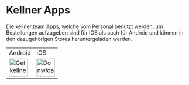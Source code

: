 # Kellner Apps

Die kellner.team Apps, welche vom Personal benutzt werden, um Bestellungen aufzugeben sind für iOS als auch für Android
und können in den dazugehörigen Stores heruntergeladen werden.

<table>
    <tr>
        <td>Android</td>
        <td>iOS</td>
    </tr>
    <tr>
        <td>
            <a href="https://play.google.com/store/apps/details?id=org.datepollsystems.waiterrobot.android" style="inline"> 
                <img src="playstore.png" alt="Get kellner.team on Google Play" height="50" style="inline"/>
            </a>
        </td>
        <td>
            <a href="https://apps.apple.com/at/app/waiterrobot/id1610157234" style="inline">
                <img src="appstore.svg" alt="Donwload kellner.team on App Store" height="50" style="inline" />
            </a>
        </td>
    </tr>
</table>

